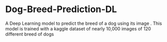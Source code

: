 # Dog-Breed-Prediction-DL
A Deep Learning model to predict the breed of a dog using its image . 
This model is trained with a kaggle dataset of nearly 10,000 images of 120 different breed of dogs
